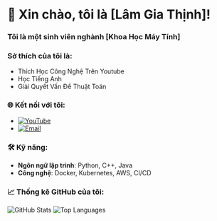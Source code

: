 # 👋 Xin chào, tôi là [Lâm Gia Thịnh]!
### Tôi là một sinh viên nghành [Khoa Học Máy Tính] 
### Sở thích của tôi là: 
<ul>
  <li>Thích Học Công Nghệ Trên Youtube</li>
  <li>Học Tiếng Anh</li>
  <li>Giải Quyết Vấn Đề Thuật Toán</li>
</ul>

### 🌐 Kết nối với tôi:

- [![YouTube](https://img.shields.io/badge/YouTube-%23FF0000.svg?style=for-the-badge&logo=youtube&logoColor=white)](https://www.youtube.com/@GiaThinh2005)
- [![Email](https://img.shields.io/badge/Email-%230033FF.svg?style=for-the-badge&logo=gmail&logoColor=white)](mailto:lamgiathinh05@gmail.com)


### 🛠️ Kỹ năng:
- **Ngôn ngữ lập trình**: Python, C++, Java
- **Công nghệ**: Docker, Kubernetes, AWS, CI/CD

### 📈 Thống kê GitHub của tôi:
![GitHub Stats](https://github-readme-stats.vercel.app/api?username=sjsjsmsmsj&show_icons=true)
![Top Languages](https://github-readme-stats.vercel.app/api/top-langs/?username=sjsjsmsmsj)

